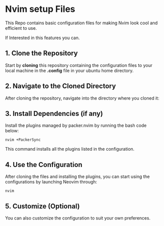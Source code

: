 # Nvim setup Files

This Repo contains basic configuration files for making Nvim look cool and efficient to use.

If Interested in this features you can.
## 1. Clone the Repository
Start by **cloning** this repository containing the configuration files to your local machine in the **.config** file in your ubuntu home directory.

## 2. Navigate to the Cloned Directory
After cloning the repository, navigate into the directory where you cloned it:

## 3. Install Dependencies (if any)
Install the plugins managed by packer.nvim by running the bash code below:

```console
nvim +PackerSync
```
This command installs all the plugins listed in the configuration.

## 4. Use the Configuration
After cloning the files and installing the plugins, you can start using the configurations by launching Neovim through:

```console
nvim
```
## 5. Customize (Optional)
You can also customize the configuration to suit your own preferences.
